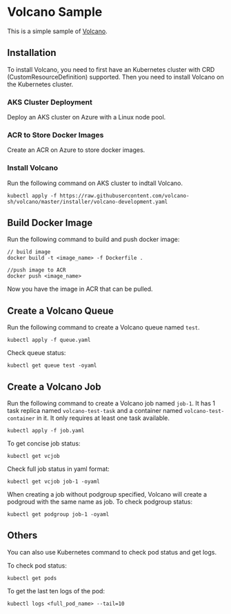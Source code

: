 # Volcano Sample
This is a simple sample of [Volcano](https://volcano.sh/en/docs/). 

## Installation
To install Volcano, you need to first have an Kubernetes cluster with CRD (CustomResourceDefinition) supported. Then you need to install Volcano on the Kubernetes cluster.

### AKS Cluster Deployment
Deploy an AKS cluster on Azure with a Linux node pool.

### ACR to Store Docker Images
Create an ACR on Azure to store docker images.

### Install Volcano
Run the following command on AKS cluster to indtall Volcano.

```
kubectl apply -f https://raw.githubusercontent.com/volcano-sh/volcano/master/installer/volcano-development.yaml
```

## Build Docker Image
Run the following command to build and push docker image:

```
// build image
docker build -t <image_name> -f Dockerfile .
```
```
//push image to ACR
docker push <image_name>
```
Now you have the image in ACR that can be pulled.

## Create a Volcano Queue
Run the following command to create a Volcano queue named `test`.
```
kubectl apply -f queue.yaml
```

Check queue status:
```
kubectl get queue test -oyaml
```

## Create a Volcano Job
Run the following command to create a Volcano job named `job-1`. It has 1 task replica named `volcano-test-task` and a container named `volcano-test-container` in it. It only requires at least one task available.
```
kubectl apply -f job.yaml
```
To get concise job status:
```
kubectl get vcjob
```

Check full job status in yaml format:
```
kubectl get vcjob job-1 -oyaml
```

When creating a job without podgroup specified, Volcano will create a podgroud with the same name as job. To check podgroup status:
```
kubectl get podgroup job-1 -oyaml
```

## Others
You can also use Kubernetes command to check pod status and get logs.

To check pod status:
```
kubectl get pods
```

To get the last ten logs of the pod:
```
kubectl logs <full_pod_name> --tail=10
```